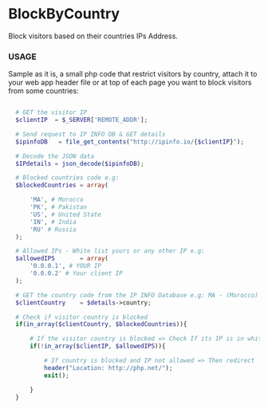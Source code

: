 # BlockByCountry
Block visitors based on their countries IPs Address.

### USAGE
Sample as it is, a small php code that restrict visitors by country, attach it to your web app header file or at top of each page you want to block visitors from some countries:

```php

  # GET the visitor IP
  $clientIP  = $_SERVER['REMOTE_ADDR']; 

  # Send request to IP INFO DB & GET details
  $ipinfoDB   = file_get_contents("http://ipinfo.io/{$clientIP}"); 

  # Decode the JSON data
  $IPdetails = json_decode($ipinfoDB); 

  # Blocked countries code e.g:
  $blockedCountries = array(

      'MA', # Morocco
      'PK', # Pakistan
      'US', # United State 
      'IN', # India 
      'RU' # Russia 
  );

  # Allowed IPs - White list yours or any other IP e.g:
  $allowedIPS       = array(
      '0.0.0.1', # YOUR IP 
      '0.0.0.2' # Your client IP 
  );

  # GET the country code from the IP INFO Database e.g: MA - (Morocco)
  $clientCountry    = $details->country;

  # Check if visitor country is blocked
  if(in_array($clientCountry, $blockedCountries)){

      # If the visitor country is blocked => Check If its IP is in white list
      if(!in_array($clientIP, $allowedIPS)){

          # If country is blocked and IP not allowed => Then redirect
          header("Location: http://php.net/");
          exit();

      }
  }

```
